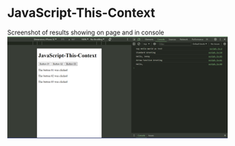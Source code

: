 # JavaScript-This-Context

Screenshot of results showing on page and in console
![alt text](image.png)